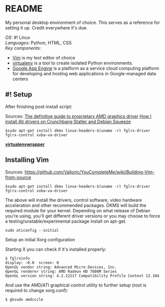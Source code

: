 # README

My personal desktop environment of choice. This serves as a reference for setting it up. Credit everywhere it's due.

_OS:_ &#35;! Linux  
_Languages:_ Python, HTML, CSS  
_Key components:_ 
 - [Vim](www.vim.org/) is my text editor of choice
 - [virtualenv](http://www.virtualenv.org/en/latest/virtualenv.html) is a tool to create isolated Python environments.
 - [Google App Engine](https://developers.google.com/appengine) is a platform as a service cloud computing platform for developing and hosting web applications in Google-managed data centers
  
## &#35;! Setup
After finishing post-install script:

Sources:
[The definitive guide to proprietary AMD graphics driver](http://crunchbang.org/forums/viewtopic.php?id=17948&p=5)
[How I install Ati drivers on Crunchbang Statler and Debian Squeeze](http://crunchbang.org/forums/viewtopic.php?id=15952)

```
$sudo apt-get install dkms linux-headers-$(uname -r) fglrx-driver fglrx-control xvba-va-driver
```


[**virtualenvwrapper**](http://virtualenvwrapper.readthedocs.org/en/latest/) 


## Installing Vim

Sources:
https://github.com/Valloric/YouCompleteMe/wiki/Building-Vim-from-source

```
$sudo apt-get install dkms linux-headers-$(uname -r) fglrx-driver fglrx-control xvba-va-driver
```
The above will install the drivers, control software, video hardware acceleration and other recommended packages. DKMS will build the required module for your kernel. Depending on what release of Debian you're using, you'll get different driver versions or you may choose to force a testing/unstable/experimental package install on apt-get. 

```
sudo aticonfig --initial
```
Setup an initial Xorg configuration

Starting X you can check if it's installed properly:
```
$ fglrxinfo
display: :0.0  screen: 0
OpenGL vendor string: Advanced Micro Devices, Inc.
OpenGL renderer string: AMD Radeon HD 7800M Series 
OpenGL version string: 4.2.12217 Compatibility Profile Context 12.104
```
And use the AMD/ATI graphical control utility to further setup (root is required to change xorg.conf):
```
$ gksudo amdcccle
```




